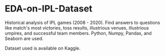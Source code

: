 # EDA-on-IPL-Dataset

Historical analysis of IPL games (2008 - 2020). Find answers to questions like match's most victories, toss results, illustrious venues, illustrious umpires, and successful team members. Python, Numpy, Pandas, and Seaborn are used.

Dataset used is available on Kaggle.

